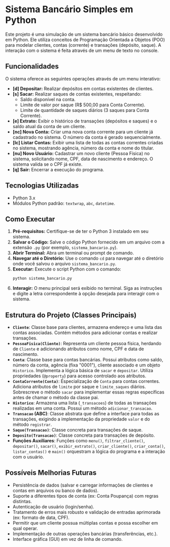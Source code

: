 # Sistema Bancário Simples em Python

Este projeto é uma simulação de um sistema bancário básico desenvolvido em Python. Ele utiliza conceitos de Programação Orientada a Objetos (POO) para modelar clientes, contas (corrente) e transações (depósito, saque). A interação com o sistema é feita através de um menu de texto no console.

## Funcionalidades

O sistema oferece as seguintes operações através de um menu interativo:

*   **[d] Depositar:** Realizar depósitos em contas existentes de clientes.
*   **[s] Sacar:** Realizar saques de contas existentes, respeitando:
    *   Saldo disponível na conta.
    *   Limite de valor por saque (R$ 500,00 para Conta Corrente).
    *   Limite de quantidade de saques diários (3 saques para Conta Corrente).
*   **[e] Extrato:** Exibir o histórico de transações (depósitos e saques) e o saldo atual da conta de um cliente.
*   **[nc] Nova Conta:** Criar uma nova conta corrente para um cliente já cadastrado no sistema. O número da conta é gerado sequencialmente.
*   **[lc] Listar Contas:** Exibir uma lista de todas as contas correntes criadas no sistema, mostrando agência, número da conta e nome do titular.
*   **[nu] Novo Usuário:** Cadastrar um novo cliente (Pessoa Física) no sistema, solicitando nome, CPF, data de nascimento e endereço. O sistema valida se o CPF já existe.
*   **[q] Sair:** Encerrar a execução do programa.

## Tecnologias Utilizadas

*   Python 3.x
*   Módulos Python padrão: `textwrap`, `abc`, `datetime`.

## Como Executar

1.  **Pré-requisitos:** Certifique-se de ter o Python 3 instalado em seu sistema.
2.  **Salvar o Código:** Salve o código Python fornecido em um arquivo com a extensão `.py` (por exemplo, `sistema_bancario.py`).
3.  **Abrir Terminal:** Abra um terminal ou prompt de comando.
4.  **Navegar até o Diretório:** Use o comando `cd` para navegar até o diretório onde você salvou o arquivo `sistema_bancario.py`.
5.  **Executar:** Execute o script Python com o comando:
    ```bash
    python sistema_bancario.py
    ```
6.  **Interagir:** O menu principal será exibido no terminal. Siga as instruções e digite a letra correspondente à opção desejada para interagir com o sistema.

## Estrutura do Projeto (Classes Principais)

*   **`Cliente`**: Classe base para clientes, armazena endereço e uma lista das contas associadas. Contém métodos para adicionar contas e realizar transações.
*   **`PessoaFisica(Cliente)`**: Representa um cliente pessoa física, herdando de `Cliente` e adicionando atributos como nome, CPF e data de nascimento.
*   **`Conta`**: Classe base para contas bancárias. Possui atributos como saldo, número da conta, agência (fixa "0001"), cliente associado e um objeto `Historico`. Implementa a lógica básica de `sacar` e `depositar`. Utiliza propriedades (`@property`) para acesso controlado aos atributos.
*   **`ContaCorrente(Conta)`**: Especialização de `Conta` para contas correntes. Adiciona atributos de `limite` por saque e `limite_saques` diários. Sobrescreve o método `sacar` para implementar essas regras específicas antes de chamar o método da classe pai.
*   **`Historico`**: Armazena uma lista (`_transacoes`) de todas as transações realizadas em uma conta. Possui um método `adicionar_transacao`.
*   **`Transacao` (ABC)**: Classe abstrata que define a interface para todas as transações, exigindo a implementação da propriedade `valor` e do método `registrar`.
*   **`Saque(Transacao)`**: Classe concreta para transações de saque.
*   **`Deposito(Transacao)`**: Classe concreta para transações de depósito.
*   **Funções Auxiliares**: Funções como `menu()`, `filtrar_cliente()`, `depositar()`, `sacar()`, `exibir_extrato()`, `criar_cliente()`, `criar_conta()`, `listar_contas()` e `main()` orquestram a lógica do programa e a interação com o usuário.

## Possíveis Melhorias Futuras

*   Persistência de dados (salvar e carregar informações de clientes e contas em arquivos ou banco de dados).
*   Suporte a diferentes tipos de conta (ex: Conta Poupança) com regras distintas.
*   Autenticação de usuário (login/senha).
*   Tratamento de erros mais robusto e validação de entradas aprimorada (ex: formato de data, CPF).
*   Permitir que um cliente possua múltiplas contas e possa escolher em qual operar.
*   Implementação de outras operações bancárias (transferências, etc.).
*   Interface gráfica (GUI) em vez de linha de comando.